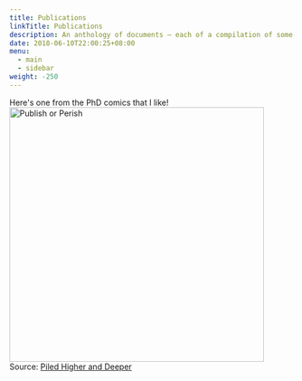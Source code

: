 ```yaml
---
title: Publications
linkTitle: Publications
description: An anthology of documents – each of a compilation of some black text (and colourful images) on white paper – modestly attempting to push the boundaries of human knowledge.
date: 2018-06-10T22:00:25+08:00
menu:
  - main
  - sidebar
weight: -250
---
```


Here's one from the PhD comics that I like!
<img src="../images/publish-or-perish.gif" alt="Publish or Perish" width="450px"/></br>
Source: [Piled Higher and Deeper](http://phdcomics.com/comics/archive.php?comicid=1443)


<!-- For a complete list check my [Google Scholar](https://scholar.google.com/citations?user=7ISycOUAAAAJ). -->